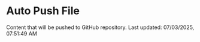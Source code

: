 # Auto Push File

Content that will be pushed to GitHub repository.
Last updated: 07/03/2025, 07:51:49 AM